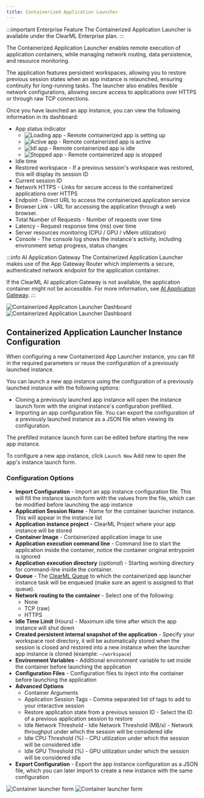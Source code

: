 ```yaml
---
title: Containerized Application Launcher
---
```


:::important Enterprise Feature
The Containerized Application Launcher is available under the ClearML Enterprise plan.
:::

The Containerized Application Launcher enables remote execution of application containers, while managing network routing, 
data persistence, and resource monitoring.

The application features persistent workspaces, allowing you to restore previous session states when an app instance is 
relaunched, ensuring continuity for long-running tasks. The launcher also enables flexible network configurations, 
allowing secure access to applications over HTTPS or through raw TCP connections.

Once you have launched an app instance, you can view the following information in its dashboard:

* App status indicator  
  * <img src="/docs/latest/icons/ico-containerlaunch-loading.svg" alt="Loading app" className="icon size-lg space-sm" /> - Remote containerized app is setting up  
  * <img src="/docs/latest/icons/ico-containerlaunch-active.svg" alt="Active app" className="icon size-lg space-sm" /> - Remote containerized app is active  
  * <img src="/docs/latest/icons/ico-containerlaunch-idle.svg" alt="Idl app" className="icon size-lg space-sm" /> - Remote containerized app is idle  
  * <img src="/docs/latest/icons/ico-containerlaunch-stopped.svg" alt="Stopped app" className="icon size-lg space-sm" /> - Remote containerized app is stopped  
* Idle time  
* Restored workspace - If a previous session's workspace was restored, this will display its session ID  
* Current session ID  
* Network HTTPS - Links for secure access to the containerized applications over HTTPS  
* Endpoint - Direct URL to access the containerized application service  
* Browser Link - URL for accessing the application through a web browser.   
* Total Number of Requests - Number of requests over time
* Latency - Request response time (ms) over time
* Server resources monitoring (CPU / GPU / vMem utilization)  
* Console - The console log shows the instance's activity, including environment setup progress, status changes

:::info AI Application Gateway
The Containerized Application Launcher makes use of the App Gateway Router which implements a secure, authenticated 
network endpoint for the application container.

If the ClearML AI application Gateway is not available, the application container might not be accessible.
For more information, see [AI Application Gateway](../../deploying_clearml/enterprise_deploy/appgw.md).
:::

![Containerized Application Launcher Dashboard](../../img/apps_container_launcher.png#light-mode-only)
![Containerized Application Launcher Dashboard](../../img/apps_container_launcher_dark.png#dark-mode-only)

## Containerized Application Launcher Instance Configuration

When configuring a new Containerized App Launcher instance, you can fill in the required parameters or reuse the 
configuration of a previously launched instance.

You can launch a new app instance using the configuration of a previously launched instance with the following options:

* Cloning a previously launched app instance will open the instance launch form with the original instance's configuration prefilled.  
* Importing an app configuration file. You can export the configuration of a previously launched instance as a JSON file when viewing its configuration.

The prefilled instance launch form can be edited before starting the new app instance.

To configure a new app instance, click `Launch New` Add new to open the app's instance launch form.

### Configuration Options

* **Import Configuration** - Import an app instance configuration file. This will fill the instance launch form with the values from the file, which can be modified before launching the app instance  
* **Application Session Name** - Name for the container launcher instance. This will appear in the instance list  
* **Application instance project** - ClearML Project where your app instance will be stored  
* **Container Image** - Containerized application image to use  
* **Application execution command line** - Command line to start the application inside the container, notice the container original entrypoint is ignored  
* **Application execution directory** (*optional*) - Starting working directory for command-line inside the container.  
* **Queue** - The [ClearML Queue](../../fundamentals/agents_and_queues.md#what-is-a-queue) to which the containerized app launcher instance task will be enqueued (make sure an agent is assigned to that queue).  
* **Network routing to the container** - Select one of the following:  
  * None  
  * TCP (raw)  
  * HTTPS  
* **Idle Time Limit** (Hours) - Maximum idle time after which the app instance will shut down  
* **Created persistent internal snapshot of the application** - Specify your workspace root directory, it will be automatically stored when the session is closed and restored into a new instance when the launcher app instance is cloned (example: `~/workspace`)  
* **Environment Variables** - Additional environment variable to set inside the container before launching the application  
* **Configuration Files** - Configuration files to inject into the container before launching the application  
* **Advanced Options**  
  * Container Arguments  
  * Application Session Tags - Comma separated list of tags to add to your interactive session  
  * Restore application state from a previous session ID - Select the ID of a previous application session to restore  
  * Idle Network Threshold - Idle Network Threshold (MB/s) - Network throughput under which the session will be considered idle  
  * Idle CPU Threshold (%) - CPU utilization under which the session will be considered idle  
  * Idle GPU Threshold (%) - GPU utilization under which the session will be considered idle  
* **Export Configuration** - Export the app instance configuration as a JSON file, which you can later import to create a new instance with the same configuration

<div class="max-w-65">

![Container launcher form](../../img/apps_container_launcher_form.png#light-mode-only)
![Container launcher form](../../img/apps_container_launcher_form_dark.png#dark-mode-only)

</div>
